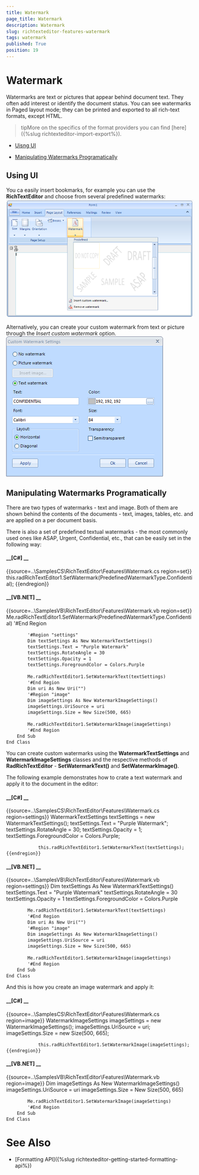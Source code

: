 ```yaml
---
title: Watermark
page_title: Watermark
description: Watermark
slug: richtexteditor-features-watermark
tags: watermark
published: True
position: 19
---
```


# Watermark



Watermarks are text or pictures that appear behind document text. They often add interest or identify the document status. You can see watermarks
        in Paged layout mode; they can be printed and exported to all rich-text formats, except HTML.
      

>tipMore on the specifics of the format providers you can find [here]({%slug richtexteditor-import-export%}).
        

* [Uisng UI](#using-ui)

* [Manipulating Watermarks Programatically](#manipulating-watermarks-programatically)

## Using UI

You ca easily insert bookmarks, for example you can use the __RichTextEditor__ and choose from several predefined watermarks:
      ![richtexteditor-features-watermark 001](images/richtexteditor-features-watermark001.png)

Alternatively, you can create your custom watermark from text or picture through the *Insert custom watermark* option.
        ![richtexteditor-features-watermark 002](images/richtexteditor-features-watermark002.png)

## Manipulating Watermarks Programatically

There are two types of watermarks - text and image. Both of them are shown behind the contents of the documents - text, images, tables, etc. and 
        are applied on a per document basis.

There is also a set of predefined textual watermarks - the most commonly used ones like ASAP, Urgent, Confidential, etc., that can be easily set
        in the following way:

#### __[C#] __

{{source=..\SamplesCS\RichTextEditor\Features\Watermark.cs region=set}}
	            this.radRichTextEditor1.SetWatermark(PredefinedWatermarkType.Confidential);
	{{endregion}}



#### __[VB.NET] __

{{source=..\SamplesVB\RichTextEditor\Features\Watermark.vb region=set}}
	        Me.radRichTextEditor1.SetWatermark(PredefinedWatermarkType.Confidential)
	        '#End Region
	
	        '#Region "settings"
	        Dim textSettings As New WatermarkTextSettings()
	        textSettings.Text = "Purple Watermark"
	        textSettings.RotateAngle = 30
	        textSettings.Opacity = 1
	        textSettings.ForegroundColor = Colors.Purple
	
	        Me.radRichTextEditor1.SetWatermarkText(textSettings)
	        '#End Region
	        Dim uri As New Uri("")
	        '#Region "image"
	        Dim imageSettings As New WatermarkImageSettings()
	        imageSettings.UriSource = uri
	        imageSettings.Size = New Size(500, 665)
	
	        Me.radRichTextEditor1.SetWatermarkImage(imageSettings)
	        '#End Region
	    End Sub
	End Class



You can create custom watermarks using the __WatermarkTextSettings__ and __WatermarkImageSettings__
          classes and the respective methods of __RadRichTextEditor__ - __SetWatermarkText()__ and
          __SetWatermarkImage()__.
        

The following example demonstrates how to crate a text watermark and apply it to the document in the editor:

#### __[C#] __

{{source=..\SamplesCS\RichTextEditor\Features\Watermark.cs region=settings}}
	            WatermarkTextSettings textSettings = new WatermarkTextSettings();
	            textSettings.Text = "Purple Watermark";
	            textSettings.RotateAngle = 30;
	            textSettings.Opacity = 1;
	            textSettings.ForegroundColor = Colors.Purple;
	
	            this.radRichTextEditor1.SetWatermarkText(textSettings);
	{{endregion}}



#### __[VB.NET] __

{{source=..\SamplesVB\RichTextEditor\Features\Watermark.vb region=settings}}
	        Dim textSettings As New WatermarkTextSettings()
	        textSettings.Text = "Purple Watermark"
	        textSettings.RotateAngle = 30
	        textSettings.Opacity = 1
	        textSettings.ForegroundColor = Colors.Purple
	
	        Me.radRichTextEditor1.SetWatermarkText(textSettings)
	        '#End Region
	        Dim uri As New Uri("")
	        '#Region "image"
	        Dim imageSettings As New WatermarkImageSettings()
	        imageSettings.UriSource = uri
	        imageSettings.Size = New Size(500, 665)
	
	        Me.radRichTextEditor1.SetWatermarkImage(imageSettings)
	        '#End Region
	    End Sub
	End Class



And this is how you create an image watermark and apply it:

#### __[C#] __

{{source=..\SamplesCS\RichTextEditor\Features\Watermark.cs region=image}}
	            WatermarkImageSettings imageSettings = new WatermarkImageSettings();
	            imageSettings.UriSource = uri;
	            imageSettings.Size = new Size(500, 665);
	
	            this.radRichTextEditor1.SetWatermarkImage(imageSettings);
	{{endregion}}



#### __[VB.NET] __

{{source=..\SamplesVB\RichTextEditor\Features\Watermark.vb region=image}}
	        Dim imageSettings As New WatermarkImageSettings()
	        imageSettings.UriSource = uri
	        imageSettings.Size = New Size(500, 665)
	
	        Me.radRichTextEditor1.SetWatermarkImage(imageSettings)
	        '#End Region
	    End Sub
	End Class



# See Also

 * [Formatting API]({%slug richtexteditor-getting-started-formatting-api%})
